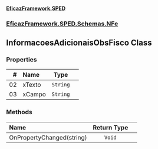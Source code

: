 #### [EficazFramework.SPED](EficazFrameworkSPED.md 'EficazFramework SPED')
### [EficazFramework.SPED.Schemas.NFe](EficazFramework.SPED.Schemas.NFe.md 'EficazFramework.SPED.Schemas.NFe')

## InformacoesAdicionaisObsFisco Class
### Properties

| # | Name | Type | |
| ---: | :--- | :---: | :--- |
| 02 | xTexto | `String` |  |
| 03 | xCampo | `String` |  |
### Methods

| Name | Return Type | |
| :--- | :---: | :--- |
| OnPropertyChanged(string) | `Void` |  |
